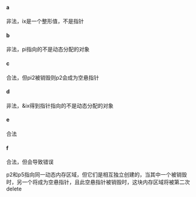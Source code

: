 #### a

非法，ix是一个整形值，不是指针

#### b

非法，pi指向的不是动态分配的对象

#### c

合法，但pi2被销毁则p2会成为空悬指针

#### d

非法，&ix得到指针指向的不是动态分配的对象

#### e

合法

#### f

合法，但会导致错误

p2和p5指向同一动态内存区域，但它们是相互独立创建的，当其中一个被销毁时，另一个将成为空悬指针，且此空悬指针被销毁时，这块内存区域将被第二次delete